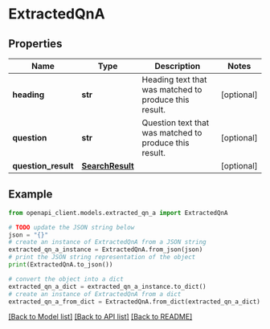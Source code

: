 # ExtractedQnA


## Properties

Name | Type | Description | Notes
------------ | ------------- | ------------- | -------------
**heading** | **str** | Heading text that was matched to produce this result. | [optional] 
**question** | **str** | Question text that was matched to produce this result. | [optional] 
**question_result** | [**SearchResult**](SearchResult.md) |  | [optional] 

## Example

```python
from openapi_client.models.extracted_qn_a import ExtractedQnA

# TODO update the JSON string below
json = "{}"
# create an instance of ExtractedQnA from a JSON string
extracted_qn_a_instance = ExtractedQnA.from_json(json)
# print the JSON string representation of the object
print(ExtractedQnA.to_json())

# convert the object into a dict
extracted_qn_a_dict = extracted_qn_a_instance.to_dict()
# create an instance of ExtractedQnA from a dict
extracted_qn_a_from_dict = ExtractedQnA.from_dict(extracted_qn_a_dict)
```
[[Back to Model list]](../README.md#documentation-for-models) [[Back to API list]](../README.md#documentation-for-api-endpoints) [[Back to README]](../README.md)


